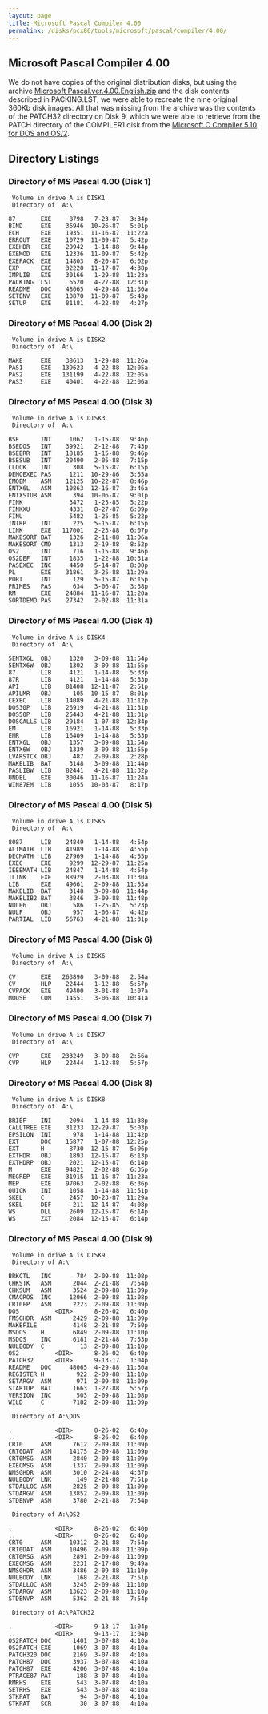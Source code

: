 ```yaml
---
layout: page
title: Microsoft Pascal Compiler 4.00
permalink: /disks/pcx86/tools/microsoft/pascal/compiler/4.00/
---
```


Microsoft Pascal Compiler 4.00
------------------------------

We do not have copies of the original distribution disks, but using the archive
[Microsoft Pascal.ver.4.00.English.zip](http://vetusware.com/download/Microsoft%20Pascal%20Compiler%204.0/?id=11015)
and the disk contents described in PACKING.LST, we were able to recreate the nine original 360Kb disk images.  All that
was missing from the archive was the contents of the PATCH32 directory on Disk 9, which we were able to retrieve from the
PATCH directory of the COMPILER1 disk from the [Microsoft C Compiler 5.10 for DOS and OS/2](/disks/pcx86/tools/microsoft/c/5.10-os2/).

Directory Listings
------------------

### Directory of MS Pascal 4.00 (Disk 1)

	 Volume in drive A is DISK1
	 Directory of  A:\
	
	87       EXE     8798   7-23-87   3:34p
	BIND     EXE    36946  10-26-87   5:01p
	ECH      EXE    19351  11-16-87  11:22a
	ERROUT   EXE    10729  11-09-87   5:42p
	EXEHDR   EXE    29942   1-14-88   9:44p
	EXEMOD   EXE    12336  11-09-87   5:42p
	EXEPACK  EXE    14803   8-20-87   6:02p
	EXP      EXE    32220  11-17-87   4:38p
	IMPLIB   EXE    30166   1-29-88  11:23a
	PACKING  LST     6520   4-27-88  12:31p
	README   DOC    48065   4-29-88  11:30a
	SETENV   EXE    10870  11-09-87   5:43p
	SETUP    EXE    81181   4-22-88   4:27p

### Directory of MS Pascal 4.00 (Disk 2)

	 Volume in drive A is DISK2
	 Directory of  A:\
	
	MAKE     EXE    38613   1-29-88  11:26a
	PAS1     EXE   139623   4-22-88  12:05a
	PAS2     EXE   131199   4-22-88  12:05a
	PAS3     EXE    40401   4-22-88  12:06a

### Directory of MS Pascal 4.00 (Disk 3)

	 Volume in drive A is DISK3
	 Directory of  A:\
	
	BSE      INT     1062   1-15-88   9:46p
	BSEDOS   INT    39921   2-12-88   7:43p
	BSEERR   INT    18185   1-15-88   9:46p
	BSESUB   INT    20490   2-05-88   7:15p
	CLOCK    INT      308   5-15-87   6:15p
	DEMOEXEC PAS     1211  10-29-86   3:55a
	EMOEM    ASM    12125  10-22-87   8:46p
	ENTX6L   ASM    10863  12-16-87   3:46a
	ENTXSTUB ASM      394  10-06-87   9:01p
	FINK             3472   1-25-85   5:22p
	FINKXU           4331   8-27-87   6:09p
	FINU             5482   1-25-85   5:22p
	INTRP    INT      225   5-15-87   6:15p
	LINK     EXE   117001   2-23-88   6:07p
	MAKESORT BAT     1326   2-11-88  11:06a
	MAKESORT CMD     1313   2-19-88   8:52p
	OS2      INT      716   1-15-88   9:46p
	OS2DEF   INT     1835   1-22-88  10:31a
	PASEXEC  INC     4450   5-14-87   8:00p
	PL       EXE    31861   3-25-88  11:29a
	PORT     INT      129   5-15-87   6:15p
	PRIMES   PAS      634   3-06-87   3:38p
	RM       EXE    24884  11-16-87  11:20a
	SORTDEMO PAS    27342   2-02-88  11:31a

### Directory of MS Pascal 4.00 (Disk 4)

	 Volume in drive A is DISK4
	 Directory of  A:\
	
	5ENTX6L  OBJ     1320   3-09-88  11:54p
	5ENTX6W  OBJ     1302   3-09-88  11:55p
	87       LIB     4121   1-14-88   5:33p
	87R      LIB     4121   1-14-88   5:33p
	API      LIB    81408  12-11-87   2:51p
	APILMR   OBJ      105  10-15-87   8:01p
	CEXEC    LIB    14089   4-21-88  11:12p
	DOS30P   LIB    26919   4-21-88  11:31p
	DOS50P   LIB    25443   4-21-88  11:31p
	DOSCALLS LIB    29184   1-07-88  12:34p
	EM       LIB    16921   1-14-88   5:33p
	EMR      LIB    16409   1-14-88   5:33p
	ENTX6L   OBJ     1357   3-09-88  11:54p
	ENTX6W   OBJ     1339   3-09-88  11:55p
	LVARSTCK OBJ      487   2-09-88   2:28p
	MAKELIB  BAT     3148   3-09-88  11:44p
	PASLIBW  LIB    82441   4-21-88  11:32p
	UNDEL    EXE    30046  11-16-87  11:24a
	WIN87EM  LIB     1055  10-03-87   8:17p

### Directory of MS Pascal 4.00 (Disk 5)

	 Volume in drive A is DISK5
	 Directory of  A:\
	
	8087     LIB    24849   1-14-88   4:54p
	ALTMATH  LIB    41989   1-14-88   4:55p
	DECMATH  LIB    27969   1-14-88   4:55p
	EXEC     EXE     9299  12-29-87  11:25a
	IEEEMATH LIB    24847   1-14-88   4:54p
	ILINK    EXE    88929   2-03-88  11:30a
	LIB      EXE    49661   2-09-88  11:53a
	MAKELIB  BAT     3148   3-09-88  11:44p
	MAKELIB2 BAT     3846   3-09-88  11:48p
	NULE6    OBJ      586   1-25-85   5:23p
	NULF     OBJ      957   1-06-87   4:42p
	PARTIAL  LIB    56763   4-21-88  11:31p

### Directory of MS Pascal 4.00 (Disk 6)

	 Volume in drive A is DISK6
	 Directory of  A:\
	
	CV       EXE   263890   3-09-88   2:54a
	CV       HLP    22444   1-12-88   5:57p
	CVPACK   EXE    49400   3-01-88   1:07a
	MOUSE    COM    14551   3-06-88  10:41a

### Directory of MS Pascal 4.00 (Disk 7)

	 Volume in drive A is DISK7
	 Directory of  A:\
	
	CVP      EXE   233249   3-09-88   2:56a
	CVP      HLP    22444   1-12-88   5:57p

### Directory of MS Pascal 4.00 (Disk 8)

	 Volume in drive A is DISK8
	 Directory of  A:\
	
	BRIEF    INI     2094   1-14-88  11:38p
	CALLTREE EXE    31233  12-29-87   5:03p
	EPSILON  INI      978   1-14-88  11:42p
	EXT      DOC    15877   1-07-88  12:25p
	EXT      H       8730  12-15-87   5:06p
	EXTHDR   OBJ     1893  12-15-87   6:13p
	EXTHDRP  OBJ     2021  12-15-87   6:14p
	M        EXE    94821   2-02-88   6:35p
	MEGREP   EXE    31915  11-16-87  11:23a
	MEP      EXE    97063   2-02-88   6:36p
	QUICK    INI     1058   1-14-88  11:51p
	SKEL     C       2457  10-23-87  11:29a
	SKEL     DEF      211  12-14-87   4:08p
	WS       DLL     2609  12-15-87   6:14p
	WS       ZXT     2084  12-15-87   6:14p

### Directory of MS Pascal 4.00 (Disk 9)

	 Volume in drive A is DISK9      
	 Directory of A:\

	BRKCTL   INC       784  2-09-88  11:08p
	CHKSTK   ASM      2044  2-21-88   7:54p
	CHKSUM   ASM      3524  2-09-88  11:09p
	CMACROS  INC     12066  2-09-88  11:08p
	CRT0FP   ASM      2223  2-09-88  11:09p
	DOS          <DIR>      8-26-02   6:40p
	FMSGHDR  ASM      2429  2-09-88  11:09p
	MAKEFILE          4148  2-21-88   7:50p
	MSDOS    H        6849  2-09-88  11:10p
	MSDOS    INC      6181  2-21-88   7:53p
	NULBODY  C          13  2-09-88  11:10p
	OS2          <DIR>      8-26-02   6:40p
	PATCH32      <DIR>      9-13-17   1:04p
	README   DOC     48065  4-29-88  11:30a
	REGISTER H         922  2-09-88  11:10p
	SETARGV  ASM       971  2-09-88  11:09p
	STARTUP  BAT      1663  1-27-88   5:57p
	VERSION  INC       503  2-09-88  11:08p
	WILD     C        7182  2-09-88  11:09p

	 Directory of A:\DOS

	.            <DIR>      8-26-02   6:40p
	..           <DIR>      8-26-02   6:40p
	CRT0     ASM      7612  2-09-88  11:09p
	CRT0DAT  ASM     14175  2-09-88  11:09p
	CRT0MSG  ASM      2840  2-09-88  11:09p
	EXECMSG  ASM      1337  2-09-88  11:09p
	NMSGHDR  ASM      3010  2-24-88   4:37p
	NULBODY  LNK       149  2-21-88   7:51p
	STDALLOC ASM      2825  2-09-88  11:09p
	STDARGV  ASM     13852  2-09-88  11:09p
	STDENVP  ASM      3780  2-21-88   7:54p

	 Directory of A:\OS2

	.            <DIR>      8-26-02   6:40p
	..           <DIR>      8-26-02   6:40p
	CRT0     ASM     10312  2-21-88   7:54p
	CRT0DAT  ASM     10496  2-09-88  11:09p
	CRT0MSG  ASM      2891  2-09-88  11:09p
	EXECMSG  ASM      2231  2-17-88   9:49a
	NMSGHDR  ASM      3486  2-09-88  11:10p
	NULBODY  LNK       168  2-21-88   7:51p
	STDALLOC ASM      3245  2-09-88  11:10p
	STDARGV  ASM     13623  2-09-88  11:10p
	STDENVP  ASM      5362  2-21-88   7:54p

	 Directory of A:\PATCH32

	.            <DIR>      9-13-17   1:04p
	..           <DIR>      9-13-17   1:04p
	OS2PATCH DOC      1401  3-07-88   4:10a
	OS2PATCH EXE      1069  3-07-88   4:10a
	PATCH320 DOC      2169  3-07-88   4:10a
	PATCH87  DOC      3937  3-07-88   4:10a
	PATCH87  EXE      4206  3-07-88   4:10a
	PTRACE87 PAT       188  3-07-88   4:10a
	RMRHS    EXE       543  3-07-88   4:10a
	SETRHS   EXE       543  3-07-88   4:10a
	STKPAT   BAT        94  3-07-88   4:10a
	STKPAT   SCR        30  3-07-88   4:10a
